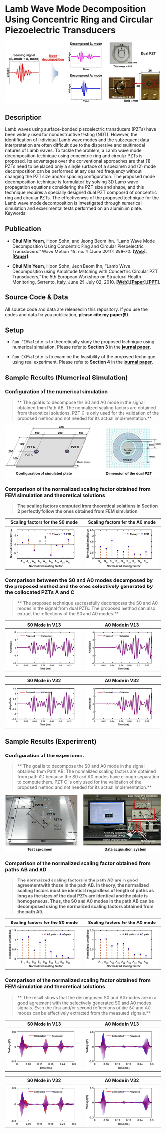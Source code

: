 # Lamb Wave Mode Decomposition Using Concentric Ring and Circular Piezoelectric Transducers

![](post/overview.jpg)

## Description
Lamb waves using surface-bonded piezoelectric transducers (PZTs) have been widely used for nondestructive testing (NDT). However, the identification of individual Lamb wave modes and the subsequent data interpretation are often difficult due to the dispersive and multimodal natures of Lamb waves. To tackle the problem, a Lamb wave mode decomposition technique using concentric ring and circular PZTs is proposed. Its advantages over the conventional approaches are that (1) PZTs need to be placed only a single surface of a specimen and (2) mode decomposition can be performed at any desired frequency without changing the PZT size and/or spacing configuration. The proposed mode decomposition technique is formulated by solving 3D Lamb wave propagation equations considering the PZT size and shape, and this technique requires a specially designed dual PZT composed of concentric ring and circular PZTs. The effectiveness of the proposed technique for the Lamb wave mode decomposition is investigated through numerical simulation and experimental tests performed on an aluminum plate. Keywords: 

## Publication

* **Chul Min Yeum**, Hoon Sohn, and Jeong Beom Ihn. “Lamb Wave Mode Decomposition Using Concentric Ring and Circular Piezoelectric Transducers.” Wave Motion 48, no. 4 (June 2011): 358–70. [**[Web]**](http://www.sciencedirect.com/science/article/pii/S0165212511000102),[**[Paper]**](http://chulminy.github.io/cv/Files/Journal/2011_Wavemotion_Lamb_Wave_Mode.pdf).

* **Chul Min Yeum**, Hoon Sohn, Jeon Beom Ihn, “Lamb Wave Decomposition using Amplitude Matching with Concentric Circular PZT Transducers,” the 5th European Workshop on Structural Health Monitoring, Sorrento, Italy, June 29-July 02, 2010. [**[Web]**](https://goo.gl/MeI0S6),[**[Paper]**](http://chulminy.github.io/cv/Files/Conference/2010_EWSHM_Paper.pdf),[**[PPT]**](http://chulminy.github.io/cv/Files/Conference/2010_EWSHM_PPT.pdf).    


## Source Code & Data
All source code and data are released in this repository. If you use the codes and data for you publication, **please cite my paper(S)**.

## Setup
* `Run_FEMValid.m` is to theoretically study the proposed technique using numerical simulation. Please refer to **Section 3** in the [**journal paper**](http://chulminy.github.io/cv/Files/Journal/2011_Wavemotion_Lamb_Wave_Mode.pdf).

* `Run_EXPValid.m` is to examine the feasibility of the proposed technique using real experiment. Please refer to **Section 4** in the [**journal paper**](http://chulminy.github.io/cv/Files/Journal/2011_Wavemotion_Lamb_Wave_Mode.pdf).

## Sample Results (Numerical Simulation)

### Configuration of the numerical simulation
> ** The goal is to decompose the S0 and A0 mode in the signal obtained from Path AB. The normalized scaling factors are obtained from theoretical solutions. PZT C is only used for the validation of the proposed method and not needed for its actual implementation.**  

![](post/FEM_Overview.jpg)


### Comparison of the normalized scaling factor obtained from FEM simulation and theoretical solutions

> **The scaling factors computed from theoretical solutions in Section 2 perfectly follow the ones obtained from FEM simulation**  

Scaling factors for the S0 mode |  Scaling factors for the A0 mode  
:------------------------------:|:-------------------------:
![](post/FEM_ScalingA0.jpg)     |  ![](post/FEM_ScalingS0.jpg)


### Comparison between the S0 and A0 modes decomposed by the proposed method and the ones selectively generated by the collocated PZTs A and C
> ** The proposed technique successfully decomposes the S0 and A0 modes in the signal from dual PZTs. The proposed method can also extract the reflections of the S0 and A0 modes.**

S0 Mode in V13 				    |  A0 Mode in V13  
:------------------------------:|:-------------------------:
![](post/FEM_S0_V13.jpg)     	|  ![](post/FEM_A0_V13.jpg)


S0 Mode in V32 				    |  A0 Mode in V32  
:------------------------------:|:-------------------------:
![](post/FEM_S0_V32.jpg)     	|  ![](post/FEM_A0_V32.jpg)


## Sample Results (Experiment)

### Configuration of the experiment
> ** The goal is to decompose the S0 and A0 mode in the signal obtained from Path AB. The normalized scaling factors are obtained from path AD because the S0 and A0 modes have enough separation to compute them. PZT C is only used for the validation of the proposed method and not needed for its actual implementation.**  

![](post/EXP_Overview.jpg)

### Comparison of the normalized scaling factor obtained from paths AB and AD

> **The normalized scaling factors in the path AD are in good agreement with those in the path AB. In theory, the normalized scaling factors must be identical regardless of length of paths as long as the sizes of the dual PZTs are identical and the plate is homogeneous. Thus, the S0 and A0 modes in the path AB can be decomposed using the normalized scaling factors obtained from the path AD.**  

Scaling factors for the S0 mode |  Scaling factors for the A0 mode  
:------------------------------:|:-------------------------:
![](post/EXP_ScalingS0.jpg)     |  ![](post/EXP_ScalingA0.jpg)


### Comparison of the normalized scaling factor obtained from FEM simulation and theoretical solutions

> ** The result shows that the decomposed S0 and A0 modes are in a good agreement with the selectively generated S0 and A0 modes signals. Even the first and/or second reflections of the S0 and A0 modes can be effectively extracted from the measured signals.** 

S0 Mode in V13 				    |  A0 Mode in V13  
:------------------------------:|:-------------------------:
![](post/EXP_AB_S0_V13.jpg)     |  ![](post/EXP_AB_A0_V13.jpg)

S0 Mode in V32 				    |  A0 Mode in V32  
:------------------------------:|:-------------------------:
![](post/EXP_AB_S0_V32.jpg)     |  ![](post/EXP_AB_A0_V32.jpg)

